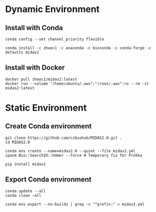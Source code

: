 # Dynamic Environment 

## Install with Conda

```
conda config --set channel_priority flexible

conda install -c zhaoc1 -c anaconda -c bioconda -c conda-forge -c defaults midas2
```

## Install with Docker

```
docker pull zhaoc1/midas2:latest
docker run --volume "/home/ubuntu/.aws":"/root/.aws":ro --rm -it midas2:latest
```

# Static Environment

## Create Conda environment

```
git clone https://github.com/czbiohub/MIDAS2.0.git .
cd MIDAS2.0

conda env create --name=midas2.0 --quiet --file midas2.yml
cpanm Bio::SearchIO::hmmer --force # Temporary fix for Prokka

pip install midas2
```

## Export Conda environment

```
conda update --all 
conda clean –all

conda env export --no-builds | grep -v "^prefix:" > midas2.yml
```
